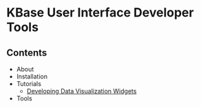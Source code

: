 # KBase User Interface Developer Tools

## Contents

- About
- Installation
- Tutorials
    - [Developing Data Visualization Widgets](developing-data-vis-widget.html)
- Tools
    
